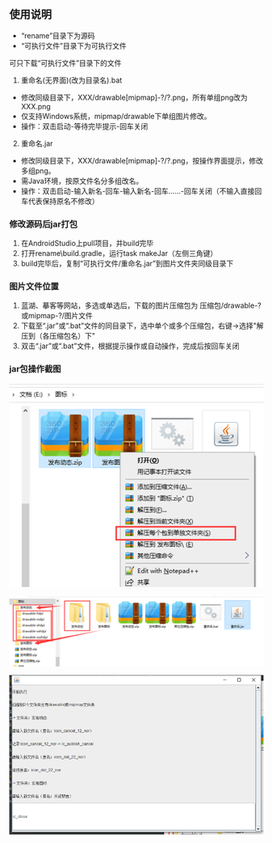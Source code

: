 ## 使用说明

- “rename”目录下为源码
- “可执行文件”目录下为可执行文件

可只下载“可执行文件”目录下的文件
1. 重命名(无界面)(改为目录名).bat
- 修改同级目录下，XXX/drawable[mipmap]-?/?.png，所有单组png改为XXX.png
- 仅支持Windows系统，mipmap/drawable下单组图片修改。
- 操作：双击启动-等待完毕提示-回车关闭

2. 重命名.jar
- 修改同级目录下，XXX/drawable[mipmap]-?/?.png，按操作界面提示，修改多组png。
- 需Java环境，按原文件名分多组改名。
- 操作：双击启动-输入新名-回车-输入新名-回车……-回车关闭（不输入直接回车代表保持原名不修改）

### 修改源码后jar打包
1. 在AndroidStudio上pull项目，并build完毕
2. 打开rename\build.gradle，运行task makeJar（左侧三角键）
3. build完毕后，复制“可执行文件/重命名.jar”到图片文件夹同级目录下

### 图片文件位置
1. 蓝湖、摹客等网站，多选或单选后，下载的图片压缩包为 压缩包/drawable-?或mipmap-?/图片文件
2. 下载至“.jar”或“.bat”文件的同目录下，选中单个或多个压缩包，右键->选择"解压到（各压缩包名）下"
3. 双击“.jar”或“.bat”文件，根据提示操作或自动操作，完成后按回车关闭

### jar包操作截图
![1多选操作](项目图片/1多选操作.png)

![2解压后项目层级](项目图片/2解压后项目层级.png)

![3jar操作页面](项目图片/3jar操作页面.png)
